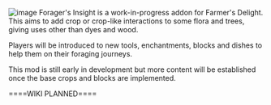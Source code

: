 ![image](https://github.com/user-attachments/assets/b539ce73-1d22-4d90-a2e7-f2ad715242a6)
Forager's Insight is a work-in-progress addon for Farmer's Delight. This aims to add crop or crop-like interactions to some flora and trees, giving uses other than dyes and wood.

Players will be introduced to new tools, enchantments, blocks and dishes to help them on their foraging journeys.

This mod is still early in development but more content will be established once the base crops and blocks are implemented.



====WIKI PLANNED====

